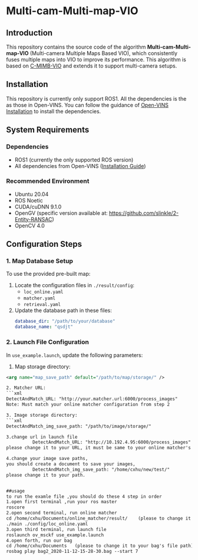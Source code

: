 # Multi-cam-Multi-map-VIO

## Introduction

This repository contains the source code of the algorithm **Multi-cam-Multi-map-VIO** (Multi-camera Multiple Maps Based VIO), which consistently fuses multiple maps into VIO to improve its performance. This algorithm is based on [C-MIMB-VIO](https://github.com/zhuqingzhang/C-MIMB-VIO) and extends it to support multi-camera setups.

## Installation
This repository is currently only support ROS1. All the dependencies is the as those in Open-VINS. You can follow the guidance of [Open-VINS Installation](https://docs.openvins.com/gs-installing.html) to install the dependencies.

## System Requirements

### Dependencies
- ROS1 (currently the only supported ROS version)
- All dependencies from Open-VINS ([Installation Guide](https://docs.openvins.com/gs-installing.html))

### Recommended Environment
- Ubuntu 20.04
- ROS Noetic
- CUDA/cuDNN 9.1.0
- OpenGV (specific version available at: https://github.com/slinkle/2-Entity-RANSAC)
- OpenCV 4.0

## Configuration Steps

### 1. Map Database Setup
To use the provided pre-built map:
1. Locate the configuration files in `./result/config`:
   - `loc_online.yaml`
   - `matcher.yaml`
   - `retrieval.yaml`
2. Update the database path in these files:
   ```yaml
   database_dir: "/path/to/your/database"
   database_name: "qsdjt"

### 2. Launch File Configuration
In `use_example.launch`, update the following parameters:

1. Map storage directory:
  ```xml
  <arg name="map_save_path" default="/path/to/map/storage/" />

2. Matcher URL:
  ```xml
  DetectAndMatch_URL: "http://your.matcher.url:6000/process_images"
  Note: Must match your online matcher configuration from step 2

3. Image storage directory:
```xml
  DetectAndMatch_img_save_path: "/path/to/image/storage/"

3.change url in launch file
            DetectAndMatch_URL: "http://10.192.4.95:6000/process_images"
please change it to your URL, it must be same to your online matcher's result. (step 2)

4.change your image save paths,
you should create a document to save your images,
            DetectAndMatch_img_save_path: "/home/cxhu/new/test/"
please change it to your path.


##usage
to run the examle file ,you should do these 4 step in order
1.open first terminal ,run your ros master
roscore
2.open second terminal, run online matcher
cd /home/cxhu/Documents/online_matcher/result/    (please to change it to your matcher's file path)
./main ./config/loc_online.yaml
3.open third terminal, run launch file
roslaunch ov_msckf use_example.launch
4.open forth, run our bag
cd /home/cxhu/Documents   (please to change it to your bag's file path)
rosbag play bag2_2020-11-12-15-28-30.bag --start 7
